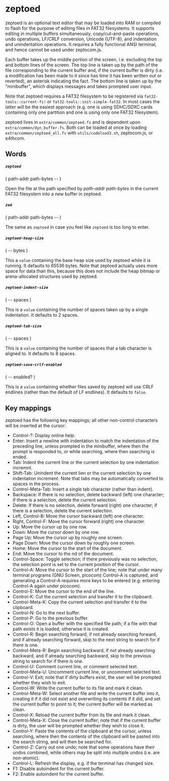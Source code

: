 # zeptoed

zeptoed is an optional text editor that may be loaded into RAM or compiled to flash for the purpose of editing files in FAT32 filesystems. It supports editing in multiple buffers simultaneously, copy/cut-and-paste operations, undo operations, LF/CRLF conversion, Unicode (UTF-8), and indentation and unindentation operations. It requires a fully functional ANSI terminal, and hence cannot be used under zeptocom.js.

Each buffer takes up the middle portion of the screen, i.e. excluding the top and bottom lines of the screen. The top line is taken up by the path of the file corresponding to the current buffer and, if the current buffer is dirty (i.e. a modification has been made to it since has time it has been written out or reverted), an asterisk indicating the fact. The bottom line is taken up by the "minibuffer", which displays messages and takes prompted user input.

Note that zeptoed requires a FAT32 filesystem to be registered via `fat32-tools::current-fs!` or `fat32-tools::init-simple-fat32`. In most cases the latter will be the easiest approach (e.g. one is using SDHC/SDXC cards containing only one partition and one is using only one FAT32 filesystem).

zeptoed lives in `extra/common/zeptoed.fs` and is dependent upon `extra/common/dyn_buffer.fs`. Both can be loaded at once by loading `extra/common/zeptoed_all.fs` with `utils/codeload3.sh`, zeptocom.js, or e4thcom.

## Words

##### `zeptoed`
( path-addr path-bytes -- )

Open the file at the path specified by *path-addr* *path-bytes* in the current FAT32 filesystem into a new buffer in zeptoed.

##### `zed`
( path-addr path-bytes -- )

The same as `zeptoed` in case you feel like `zeptoed` is too long to enter.

##### `zeptoed-heap-size`
( -- bytes )

This a `value` containing the base heap size used by zeptoed while it is running. It defaults to 65536 bytes. Note that zeptoed actually uses more space for data than this, because this does not include the heap bitmap or arena-allocated structures used by zeptoed.

##### `zeptoed-indent-size`
( -- spaces )

This is a `value` containing the number of spaces taken up by a single indentation. It defaults to 2 spaces.

##### `zeptoed-tab-size`
( -- spaces )

This is a `value` containing the number of spaces that a tab character is aligned to. It defaults to 8 spaces.

##### `zeptoed-save-crlf-enabled`
( -- enabled? )

This is a `value` containing whether files saved by zeptoed will use CRLF endlines (rather than the default of LF endlines). It defaults to `false`.

## Key mappings

zeptoed has the following key mappings; all other non-control characters will be inserted at the cursor:

* Control-?: Display online help.
* Enter: Insert a newline with indentation to match the indentation of the preceding line, unless prompted in the minibuffer, where then the prompt is responded to, or while searching, where then searching is ended.
* Tab: Indent the current line or the current selection by one indentation incremnt.
* Shift-Tab: Unindent the current lien or the current selection by one indentation increment. Note that tabs may be automatically converted to spaces in the process.
* Control-Meta-Tab: Insert a single tab character (rather than indent).
* Backspace: If there is no selection, delete backward (left) one character; if there is a selection, delete the current selection.
* Delete: If there is no selection, delete forward (right) one character; if there is a selection, delete the current selection.
* Left, Control-B: Move the cursor backward (left) one character.
* Right, Control-F: Move the cursor forward (right) one character.
* Up: Move the cursor up by one row.
* Down: Move the cursor down by one row.
* Page Up: Move the cursor up by roughly one screen.
* Page Down: Move the cursor down by roughly one screen.
* Home: Move the cursor to the start of the document.
* End: Move the cursor to the nd of the document.
* Control-Space: Toggle selection; if there previously was no selection, the selection point is set to the current position of the cursor.
* Control-A: Move the cursor to the start of the line; note that under many terminal programs (GNU Screen, picocom) Control-A is captured, and generating a Control-A requires more keys to be entered (e.g. entering Control-A again under picocom).
* Control-E: Move the cursor to the end of the line.
* Control-K: Cut the current selection and transfer it to the clipboard.
* Control-Meta-K: Copy the current selection and transfer it to the clipboard.
* Control-N: Go to the next buffer.
* Control-P: Go to the previous buffer.
* Control-O: Open a buffer with the specified file path; if a file with that path exists it is loaded, otherwise it is created.
* Control-R: Begin searching forward, if not already searching forward, and if already searching forward, skip to the next string to search for if there is one.
* Control-Meta-R: Begin searching backward, if not already searching backward, and if already searching backward, skip to the previous string to search for if there is one.
* Control-U: Comment current line, or comment selected text.
* Control-Meta-U: Uncomment current line, or uncomment selected text.
* Control-V: Exit; note that if dirty buffers exist, the user will be prompted whether they wish to exit.
* Control-W: Write the current buffer to its file and mark it clean.
* Control-Meta-W: Select another file and write the current buffer into it, creating it if it did not exist and overwriting its contents if it did, and set the current buffer to point to it; the current buffer will be marked as clean.
* Control-X: Reload the current buffer from its file and mark it clean.
* Control-Meta-X: Close the current buffer; note that if the current buffer is dirty, the user will be prompted whether they wish to close it.
* Control-Y: Paste the contents of the clipboard at the cursor, unless searching, where then the contents of the clipboard will be pasted into the search string, and will then be searched for.
* Control-Z: Carry out one undo; note that some operations have their undos combined, while others may be split into multiple undos (i.e. are non-atomic).
* Control-L: Refresh the display, e.g. if the terminal has changed size.
* F1: Disable autoindent for the current buffer.
* F2: Enable autoindent for the current buffer.